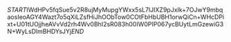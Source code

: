 $START$IWdHPv5fqSue5v2R8ujMyMupgYWxx5sL7lJIXZ9pJxIk+7OJwY9mbqaosIeoAGY4Wazt7o5qXiLZsfHiJhOObTow0COtFbHbUBH1orwQiCn+WHcDPixt+U01tUOjjheAVvVd2rh4Wv0BhI2sR083h00IW0PIP067ycBUytLmGzewiG3N+WyLsDlmBHDYsJYj$END$